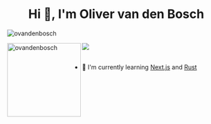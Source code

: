 <h1 align="center">Hi 👋,  I'm Oliver van den Bosch</h1>
<!-- <h3 align="center">A 14 year old developer from London</h3> -->

<p align="left"> <img src="https://github-profile-trophy.vercel.app/?username=ovandenbosch&theme=onedark&margin-w=15&margin-h=15&column=7" alt="ovandenbosch"/> </p>

<div>
<img height="170" align="left" src="https://github-readme-stats.vercel.app/api?username=ovandenbosch&count_private=true&include_all_commits=true&theme=onedark" alt="ovandenbosch" />
<img src="https://github-readme-stats.vercel.app/api/top-langs/?username=ovandenbosch&layout=compact&theme=onedark&langs_count=15" />
</div>

<br />


- 🐐 I'm currently learning [Next.js](https://nextjs.org/) and [Rust](https://www.rust-lang.org/)
